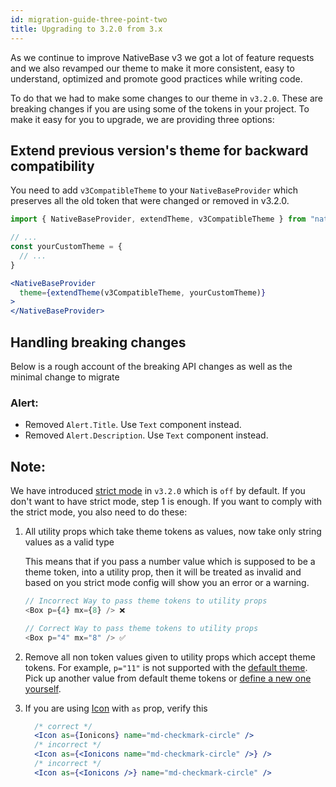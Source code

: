 ```yaml
---
id: migration-guide-three-point-two
title: Upgrading to 3.2.0 from 3.x
---
```


As we continue to improve NativeBase v3 we got a lot of feature requests and we also revamped our theme to make it more consistent, easy to understand, optimized and promote good practices while writing code.

To do that we had to make some changes to our theme in `v3.2.0`. These are breaking changes if you are using some of the tokens in your project. To make it easy for you to upgrade, we are providing three options:

## Extend previous version's theme for backward compatibility

You need to add `v3CompatibleTheme` to your `NativeBaseProvider` which preserves all the old token that were changed or removed in v3.2.0.

```jsx
import { NativeBaseProvider, extendTheme, v3CompatibleTheme } from "native-base";

// ...
const yourCustomTheme = {
  // ...
}

<NativeBaseProvider
  theme={extendTheme(v3CompatibleTheme, yourCustomTheme)}
>
</NativeBaseProvider>
```

## Handling breaking changes

Below is a rough account of the breaking API changes as well as the minimal change to migrate


### Alert:

* Removed `Alert.Title`. Use `Text` component instead.
* Removed `Alert.Description`. Use `Text` component instead.


## Note:

We have introduced [strict mode](../strict-mode.md) in `v3.2.0` which is `off` by default. If you don't want to have strict mode, step 1 is enough. If you want to comply with the strict mode, you also need to do these:

   1. All utility props which take theme tokens as values, now take only string values as a valid type

      This means that if you pass a number value which is supposed to be a theme token, into a utility prop, then it will be treated as invalid and based on you strict mode config will show you an error or a warning.

      ```js
      // Incorrect Way to pass theme tokens to utility props
      <Box p={4} mx={8} /> ❌

      ```

      ```js
      // Correct Way to pass theme tokens to utility props
      <Box p="4" mx="8" /> ✅
      ```

   2. Remove all non token values given to utility props which accept theme tokens. For example, `p="11"` is not supported with the [default theme](../default-theme.md). Pick up another value from default theme tokens or [define a new one yourself](../customizingTheme.md).
   3. If you are using [Icon](../icon.md) with `as` prop, verify this
      ```jsx
        /* correct */
        <Icon as={Ionicons} name="md-checkmark-circle" />
        /* incorrect */
        <Icon as={<Ionicons name="md-checkmark-circle" />} />
        /* incorrect */
        <Icon as={<Ionicons />} name="md-checkmark-circle" />
        